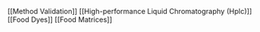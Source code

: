 [[Method Validation]]
[[High-performance Liquid Chromatography (Hplc)]]
[[Food Dyes]]
[[Food Matrices]]
